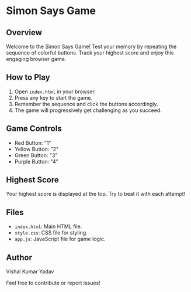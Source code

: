 # Simon Says Game

## Overview

Welcome to the Simon Says Game! Test your memory by repeating the sequence of colorful buttons. Track your highest score and enjoy this engaging browser game.

## How to Play

1. Open `index.html` in your browser.
2. Press any key to start the game.
3. Remember the sequence and click the buttons accordingly.
4. The game will progressively get challenging as you succeed.

## Game Controls

- Red Button: "1"
- Yellow Button: "2"
- Green Button: "3"
- Purple Button: "4"

## Highest Score

Your highest score is displayed at the top. Try to beat it with each attempt!

## Files

- `index.html`: Main HTML file.
- `style.css`: CSS file for styling.
- `app.js`: JavaScript file for game logic.

## Author

Vishal Kumar Yadav

Feel free to contribute or report issues!

